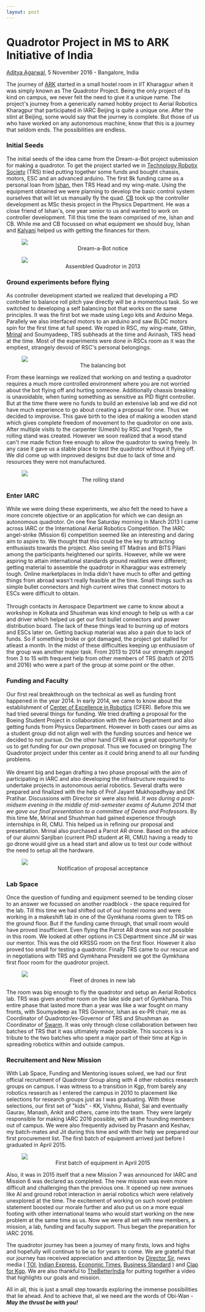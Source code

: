 ```yaml
---
layout: post
---
```


Quadrotor Project in MS to ARK Initiative of India
========================

<p class="date"><a href="https://in.linkedin.com/in/adityaagarwaliitkgp">Aditya Agarwal</a>, 5 November 2016 - Bangalore, India</p>


The journey of [ARK](https://wiki.metakgp.org/w/Aerial_Robotics_Kharagpur) started in a small hostel room in IIT Kharagpur when it was simply known as The Quadrotor Project. Being the only project of its kind on campus, we never felt the need to give it a unique name. The project&#39;s journey from a generically named hobby project to Aerial Robotics Kharagpur that participated in IARC Beijing is quite a unique one. After the stint at Beijing, some would say that the journey is complete. But those of us who have worked on any autonomous machine, know that this is a journey that seldom ends. The possibilities are endless.

<!-- more start -->

### Initial Seeds ###
The initial seeds of the idea came from the Dream-a-Bot project submission for making a quadrotor. To get the project started we in [Technology Robotix Society](http://robotix.in/) (TRS) tried putting together some funds and bought chassis, motors, ESC and an advanced arduino. The first 8k funding came as a personal loan from [Ishan](https://in.linkedin.com/in/gargishan), then TRS Head and my wing-mate. Using the equipment obtained we were planning to develop the basic control system ourselves that will let us manually fly the quad. [CB](https://in.linkedin.com/in/chaitanya-bayanwala-37443127) took up the controller development as MSc thesis project in the Physics Department. He was a close friend of Ishan&#39;s, one year senior to us and wanted to work on controller development. Till this time the team comprised of me, Ishan and CB. While me and CB focussed on what equipment we should buy, Ishan and [Kalyani](https://in.linkedin.com/in/kalyaninimbalkar) helped us with getting the finances for them.

<figure>
	<img src="/ark-blog/img/image00.jpg" />
	<figcaption style="text-align:center">Dream-a-Bot notice</figcaption>
</figure>

<figure>
	<img src="/ark-blog/img/image02.jpg" />
	<figcaption style="text-align:center">Assembled Quadrotor in 2013</figcaption>
</figure>

### Ground experiments before flying ###
As controller development started we realized that developing a PID controller to balance roll pitch yaw directly will be a momentous task. So we switched to developing a self balancing bot that works on the same principles. It was the first bot we made using Lego kits and Arduino Mega. Parallely we also interfaced motors to an arduino and saw BLDC motors spin for the first time at full speed. We roped in RSC, my wing-mate, Githin, [Mrinal](https://www.linkedin.com/in/mrinalmohit) and Soumyadeep, TRS subheads at the time and Avinash, TRS head at the time. Most of the experiments were done in RSCs room as it was the emptiest, strangely devoid of RSC&#39;s personal belongings.


<figure>
	<img src="/ark-blog/img/image04.jpg" />
	<figcaption style="text-align:center">The balancing bot</figcaption>
</figure>

From these learnings we realized that working on and testing a quadrotor requires a much more controlled environment where you are not worried about the bot flying off and hurting someone. Additionally chassis breaking is unavoidable, when tuning something as sensitive as PID flight controller. But at the time there were no funds to build an extensive lab and we did not have much experience to go about creating a proposal for one. Thus we decided to improvise. This gave birth to the idea of making a wooden stand which gives complete freedom of movement to the quadrotor on one axis. After multiple visits to the carpenter (Umesh) by RSC and Yogesh, the rolling stand was created. However we soon realized that a wood stand can&#39;t me made fiction free enough to allow the quadrotor to swing freely. In any case it gave us a stable place to test the quadrotor without it flying off. We did come up with improved designs but due to lack of time and resources they were not manufactured.

<figure>
	<img src="/ark-blog/img/image01.jpg" />
	<figcaption style="text-align:center">The rolling stand</figcaption>
</figure>

### Enter IARC ###
While we were doing these experiments, we also felt the need to have a more concrete objective or an application for which we can design an autonomous quadrotor. On one fine Saturday morning in March 2013 I came across IARC or the International Aerial Robotics Competition. The IARC angel-strike (Mission 6) competition seemed like an interesting and daring aim to aspire to. We thought that this could be the key to attracting enthusiasts towards the project. Also seeing IIT Madras and BITS Pilani among the participants heightened our spirits. However, while we were aspiring to attain international standards ground realities were different; getting material to assemble the quadrotor in Kharagpur was extremely tough. Online marketplaces in India didn&#39;t have much to offer and getting things from abroad wasn&#39;t really feasible at the time. Small things such as simple bullet connectors and high current wires that connect motors to ESCs were difficult to obtain.
<br/>
<br/>
Through contacts in Aerospace Department we came to know about a workshop in Kolkata and Shushman was kind enough to help us with a car and driver which helped us get our first bullet connectors and power distribution board. The lack of these things lead to burning up of motors and ESCs later on. Getting backup material was also a pain due to lack of funds. So if something broke or got damaged, the project got stalled for atleast a month. In the midst of these difficulties keeping up enthusiasm of the group was another major task. From 2013 to 2014 our strength ranged from 3 to 15 with frequent help from other members of TRS (batch of 2015 and 2016) who were a part of the group at some point or the other.

### Funding and Faculty ###
Our first real breakthrough on the technical as well as funding front happened in the year 2014. In early 2014, we came to know about the establishment of [Center of Excellence in Robotics](https://wiki.metakgp.org/w/Centre_for_Excellence_in_Robotics) (CFER). Before this we had tried several things for funding. We tried drafting a proposal for the Boeing Student Project in collaboration with the Aero Department and also getting funds from Physics Department. However in both cases our aims as a student group did not align well with the funding sources and hence we decided to not pursue. On the other hand CFER was a great opportunity for us to get funding for _our own proposal_. Thus we focused on bringing The Quadrotor project under this center as it could bring anend to all our funding problems.
<br/>
<br/>
We dreamt big and began drafting a two phase proposal with the aim of participating in IARC and also developing the infrastructure required to undertake projects in autonomous aerial robotics. Several drafts were prepared and finalized with the help of Prof Jayant Mukhopadhyay and DK Pratihar. Discussions with Director sir were also held. _It was during a post-midsem evening in the middle of mid-semester exams of Autumn 2014 that we gave our final presentation to a committee of Deans and Professors_. By this time Me, Mrinal and Shushman had gained experience through internships in RI, CMU. This helped us in refining our proposal and presentation. Mrinal also purchased a Parrot AR drone. Based on the advice of our alumni Sanjiban (current PhD student at RI, CMU) having a ready to go drone would give us a head start and allow us to test our code without the need to setup all the hardware.

<figure>
	<img src="/ark-blog/img/image05.jpg" />
	<figcaption style="text-align:center">Notification of proposal acceptance</figcaption>
</figure>

### Lab Space ###
Once the question of funding and equipment seemed to be tending closer to an answer we focussed on another roadblock - the space required for the lab. Till this time we had shifted out of our hostel rooms and were working in a makeshift lab in one of the Gymkhana rooms given to TRS on the ground floor. But if the funding came through, that small room would have proved insufficient. Even flying the Parrot AR drone was not possible in this room. We looked at other options in CS Department since JM sir was our mentor. This was the old KRSSG room on the first floor. However it also proved too small for testing a quadrotor. Finally TRS came to our rescue and in negotiations with TRS and Gymkhana President we got the Gymkhana first floor room for the quadrotor project.

<figure>
    <img src="/ark-blog/img/image09.jpg" />
    <figcaption style="text-align:center">Fleet of drones in new lab</figcaption>
</figure>

The room was big enough to fly the quadrotor and setup an Aerial Robotics lab. TRS was given another room on the lake side part of Gymkhana. This entire phase that lasted more than a year was like a war fought on many fronts, with Soumyadeep as TRS Governor, Ishan as ex-PR chair, me as Coordinator of Quadrotor/ex-Governor of TRS and Shushman as Coordinator of [Swarm](https://swarm-iitkgp.github.io). It was only through close collaboration between two batches of TRS that it was ultimately made possible. This success is a tribute to the two batches who spent a major part of their time at Kgp in spreading robotics within and outside campus.

### Recruitement and New Mission ###
With Lab Space, Funding and Mentoring issues solved, we had our first official recruitment of Quadrotor Group along with 4 other robotics research groups on campus. I was witness to a transition in Kgp, from barely any robotics research as I entered the campus in 2010 to placement like selections for research groups just as I was graduating. With these selections, our first set of &quot;kids&quot; - KK, Vishnu, Rishal, Sai and eventually Gaurav, Manash, Ankit and others, came into the team. They were largely responsible for making IARC 2016 possible, with all the founding members out of campus. We were also frequently advised by Prasann and Keshav, my batch-mates and Jit during this time and with their help we prepared our first procurement list. The first batch of equipment arrived just before I graduated in April 2015.

<figure>
    <img src="/ark-blog/img/image03.jpg" />
    <figcaption style="text-align:center">First batch of equipment in April 2015</figcaption>
</figure>

Also, it was in 2015 itself that a new Mission 7 was announced for IARC and Mission 6 was declared as completed. The new mission was even more difficult and challenging than the previous one. It opened up new avenues like AI and ground robot interaction in aerial robotics which were relatively unexplored at the time. The excitement of working on such novel problem statement boosted our morale further and also put us on a more equal footing with other international teams who would start working on the new problem at the same time as us. Now we were all set with new members, a mission, a lab, funding and faculty support. Thus began the preparation for IARC 2016.

The quadrotor journey has been a journey of many firsts, lows and highs and hopefully will continue to be so for years to come. We are grateful that our journey has received appreciation and attention by [Director Sir](https://www.facebook.com/director.iitkgp/photos/a.1460899854201108.1073741828.1455755204715573/1648625742095184/?type=3&theater), news media ( [TOI](http://timesofindia.indiatimes.com/city/kolkata/IIT-Kharagpur-students-developing-fully-indigenous-drones/articleshow/54897093.cms), [Indian Express](http://indianexpress.com/article/technology/gadgets/iit-kharagpur-students-developing-fully-indigenous-drones-3087564/), [Economic Times](http://economictimes.indiatimes.com/news/science/iit-kharagpur-students-developing-fully-indigenous-drones/articleshow/54896790.cms), [Business Standard](http://www.business-standard.com/article/current-affairs/make-in-india-iit-kharagpur-students-developing-fully-indigenous-drones-116101700466_1.html) ) and [Clap for Kgp](https://iitkgp.org/content/iit-kharagpur-promoting-aerial-robotics-technology?utm_medium=email&utm_source=CLAP%20FOR%20KGP&utm_campaign=Clap%20for%20KGP). We are also thankful to [TheBetterIndia](https://www.facebook.com/thebetterindia/videos/10154676688314594/?hc_ref=PAGES_TIMELINE) for putting together a video that highlights our goals and mission.

All in all, this is just a small step towards exploring the immense possibilities that lie ahead. And to achieve that, al we need are the words of Obi-Wan - ***May the thrust be with you!***



<!-- more end -->

